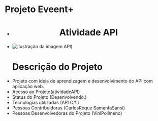 # Projeto Eveent+

* <h1 align="center"> Atividade API </h1>
* ![Ilustração da imagem API](https://encrypted-tbn0.gstatic.com/images?q=tbn:ANd9GcQ0WOkDtr3jLTN80PmEY3tYXfbflAaQW9iouA&s))
  # Descrição do Projeto
* Projeto com ideia de aprendizagem e desenvolvimento do API com aplicação web.
* Acesso ao Projeto(atividadeAPI)
* Status do Projeto (Desenvolvendo.)
* Tecnologias utilizadas (API C#.)
* Pessoas Contribuidoras (CarlosRoque SamantaSansi)
* Pessoas Desenvolvedoras do Projeto (ViniPolimeno)
